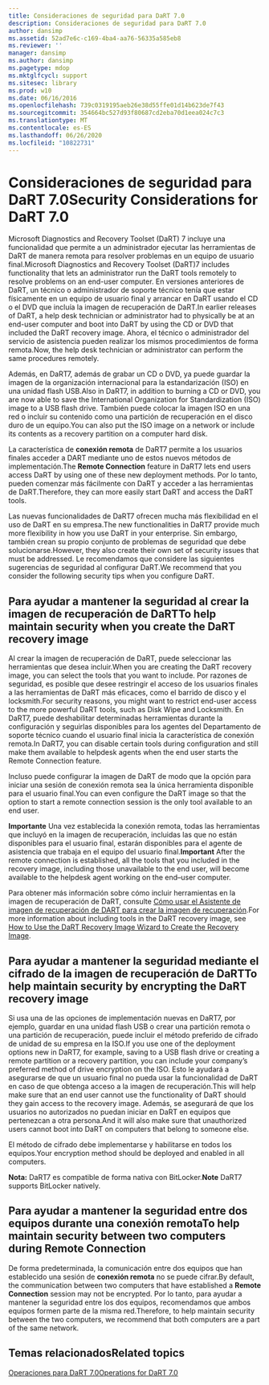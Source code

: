 ```yaml
---
title: Consideraciones de seguridad para DaRT 7.0
description: Consideraciones de seguridad para DaRT 7.0
author: dansimp
ms.assetid: 52ad7e6c-c169-4ba4-aa76-56335a585eb8
ms.reviewer: ''
manager: dansimp
ms.author: dansimp
ms.pagetype: mdop
ms.mktglfcycl: support
ms.sitesec: library
ms.prod: w10
ms.date: 06/16/2016
ms.openlocfilehash: 739c0319195aeb26e38d55ffe01d14b623de7f43
ms.sourcegitcommit: 354664bc527d93f80687cd2eba70d1eea024c7c3
ms.translationtype: MT
ms.contentlocale: es-ES
ms.lasthandoff: 06/26/2020
ms.locfileid: "10822731"
---
```

# <span data-ttu-id="ddeac-103">Consideraciones de seguridad para DaRT 7.0</span><span class="sxs-lookup"><span data-stu-id="ddeac-103">Security Considerations for DaRT 7.0</span></span>


<span data-ttu-id="ddeac-104">Microsoft Diagnostics and Recovery Toolset (DaRT) 7 incluye una funcionalidad que permite a un administrador ejecutar las herramientas de DaRT de manera remota para resolver problemas en un equipo de usuario final.</span><span class="sxs-lookup"><span data-stu-id="ddeac-104">Microsoft Diagnostics and Recovery Toolset (DaRT)7 includes functionality that lets an administrator run the DaRT tools remotely to resolve problems on an end-user computer.</span></span> <span data-ttu-id="ddeac-105">En versiones anteriores de DaRT, un técnico o administrador de soporte técnico tenía que estar físicamente en un equipo de usuario final y arrancar en DaRT usando el CD o el DVD que incluía la imagen de recuperación de DaRT.</span><span class="sxs-lookup"><span data-stu-id="ddeac-105">In earlier releases of DaRT, a help desk technician or administrator had to physically be at an end-user computer and boot into DaRT by using the CD or DVD that included the DaRT recovery image.</span></span> <span data-ttu-id="ddeac-106">Ahora, el técnico o administrador del servicio de asistencia pueden realizar los mismos procedimientos de forma remota.</span><span class="sxs-lookup"><span data-stu-id="ddeac-106">Now, the help desk technician or administrator can perform the same procedures remotely.</span></span>

<span data-ttu-id="ddeac-107">Además, en DaRT7, además de grabar un CD o DVD, ya puede guardar la imagen de la organización internacional para la estandarización (ISO) en una unidad flash USB.</span><span class="sxs-lookup"><span data-stu-id="ddeac-107">Also in DaRT7, in addition to burning a CD or DVD, you are now able to save the International Organization for Standardization (ISO) image to a USB flash drive.</span></span> <span data-ttu-id="ddeac-108">También puede colocar la imagen ISO en una red o incluir su contenido como una partición de recuperación en el disco duro de un equipo.</span><span class="sxs-lookup"><span data-stu-id="ddeac-108">You can also put the ISO image on a network or include its contents as a recovery partition on a computer hard disk.</span></span>

<span data-ttu-id="ddeac-109">La característica de **conexión remota** de DaRT7 permite a los usuarios finales acceder a DART mediante uno de estos nuevos métodos de implementación.</span><span class="sxs-lookup"><span data-stu-id="ddeac-109">The **Remote Connection** feature in DaRT7 lets end users access DaRT by using one of these new deployment methods.</span></span> <span data-ttu-id="ddeac-110">Por lo tanto, pueden comenzar más fácilmente con DaRT y acceder a las herramientas de DaRT.</span><span class="sxs-lookup"><span data-stu-id="ddeac-110">Therefore, they can more easily start DaRT and access the DaRT tools.</span></span>

<span data-ttu-id="ddeac-111">Las nuevas funcionalidades de DaRT7 ofrecen mucha más flexibilidad en el uso de DaRT en su empresa.</span><span class="sxs-lookup"><span data-stu-id="ddeac-111">The new functionalities in DaRT7 provide much more flexibility in how you use DaRT in your enterprise.</span></span> <span data-ttu-id="ddeac-112">Sin embargo, también crean su propio conjunto de problemas de seguridad que debe solucionarse.</span><span class="sxs-lookup"><span data-stu-id="ddeac-112">However, they also create their own set of security issues that must be addressed.</span></span> <span data-ttu-id="ddeac-113">Le recomendamos que considere las siguientes sugerencias de seguridad al configurar DaRT.</span><span class="sxs-lookup"><span data-stu-id="ddeac-113">We recommend that you consider the following security tips when you configure DaRT.</span></span>

## <span data-ttu-id="ddeac-114">Para ayudar a mantener la seguridad al crear la imagen de recuperación de DaRT</span><span class="sxs-lookup"><span data-stu-id="ddeac-114">To help maintain security when you create the DaRT recovery image</span></span>


<span data-ttu-id="ddeac-115">Al crear la imagen de recuperación de DaRT, puede seleccionar las herramientas que desea incluir.</span><span class="sxs-lookup"><span data-stu-id="ddeac-115">When you are creating the DaRT recovery image, you can select the tools that you want to include.</span></span> <span data-ttu-id="ddeac-116">Por razones de seguridad, es posible que desee restringir el acceso de los usuarios finales a las herramientas de DaRT más eficaces, como el barrido de disco y el locksmith.</span><span class="sxs-lookup"><span data-stu-id="ddeac-116">For security reasons, you might want to restrict end-user access to the more powerful DaRT tools, such as Disk Wipe and Locksmith.</span></span> <span data-ttu-id="ddeac-117">En DaRT7, puede deshabilitar determinadas herramientas durante la configuración y seguirlas disponibles para los agentes del Departamento de soporte técnico cuando el usuario final inicia la característica de conexión remota.</span><span class="sxs-lookup"><span data-stu-id="ddeac-117">In DaRT7, you can disable certain tools during configuration and still make them available to helpdesk agents when the end user starts the Remote Connection feature.</span></span>

<span data-ttu-id="ddeac-118">Incluso puede configurar la imagen de DaRT de modo que la opción para iniciar una sesión de conexión remota sea la única herramienta disponible para el usuario final.</span><span class="sxs-lookup"><span data-stu-id="ddeac-118">You can even configure the DaRT image so that the option to start a remote connection session is the only tool available to an end user.</span></span>

<span data-ttu-id="ddeac-119">**Importante**  Una vez establecida la conexión remota, todas las herramientas que incluyó en la imagen de recuperación, incluidas las que no están disponibles para el usuario final, estarán disponibles para el agente de asistencia que trabaja en el equipo del usuario final.</span><span class="sxs-lookup"><span data-stu-id="ddeac-119">**Important** After the remote connection is established, all the tools that you included in the recovery image, including those unavailable to the end user, will become available to the helpdesk agent working on the end–user computer.</span></span>

 

<span data-ttu-id="ddeac-120">Para obtener más información sobre cómo incluir herramientas en la imagen de recuperación de DaRT, consulte [Cómo usar el Asistente de imagen de recuperación de DART para crear la imagen de recuperación](how-to-use-the-dart-recovery-image-wizard-to-create-the-recovery-image-dart-7.md).</span><span class="sxs-lookup"><span data-stu-id="ddeac-120">For more information about including tools in the DaRT recovery image, see [How to Use the DaRT Recovery Image Wizard to Create the Recovery Image](how-to-use-the-dart-recovery-image-wizard-to-create-the-recovery-image-dart-7.md).</span></span>

## <span data-ttu-id="ddeac-121">Para ayudar a mantener la seguridad mediante el cifrado de la imagen de recuperación de DaRT</span><span class="sxs-lookup"><span data-stu-id="ddeac-121">To help maintain security by encrypting the DaRT recovery image</span></span>


<span data-ttu-id="ddeac-122">Si usa una de las opciones de implementación nuevas en DaRT7, por ejemplo, guardar en una unidad flash USB o crear una partición remota o una partición de recuperación, puede incluir el método preferido de cifrado de unidad de su empresa en la ISO.</span><span class="sxs-lookup"><span data-stu-id="ddeac-122">If you use one of the deployment options new in DaRT7, for example, saving to a USB flash drive or creating a remote partition or a recovery partition, you can include your company’s preferred method of drive encryption on the ISO.</span></span> <span data-ttu-id="ddeac-123">Esto le ayudará a asegurarse de que un usuario final no pueda usar la funcionalidad de DaRT en caso de que obtenga acceso a la imagen de recuperación.</span><span class="sxs-lookup"><span data-stu-id="ddeac-123">This will help make sure that an end user cannot use the functionality of DaRT should they gain access to the recovery image.</span></span> <span data-ttu-id="ddeac-124">Además, se asegurará de que los usuarios no autorizados no puedan iniciar en DaRT en equipos que pertenezcan a otra persona.</span><span class="sxs-lookup"><span data-stu-id="ddeac-124">And it will also make sure that unauthorized users cannot boot into DaRT on computers that belong to someone else.</span></span>

<span data-ttu-id="ddeac-125">El método de cifrado debe implementarse y habilitarse en todos los equipos.</span><span class="sxs-lookup"><span data-stu-id="ddeac-125">Your encryption method should be deployed and enabled in all computers.</span></span>

<span data-ttu-id="ddeac-126">**Nota:**  DaRT7 es compatible de forma nativa con BitLocker.</span><span class="sxs-lookup"><span data-stu-id="ddeac-126">**Note** DaRT7 supports BitLocker natively.</span></span>

 

## <span data-ttu-id="ddeac-127">Para ayudar a mantener la seguridad entre dos equipos durante una conexión remota</span><span class="sxs-lookup"><span data-stu-id="ddeac-127">To help maintain security between two computers during Remote Connection</span></span>


<span data-ttu-id="ddeac-128">De forma predeterminada, la comunicación entre dos equipos que han establecido una sesión de **conexión remota** no se puede cifrar.</span><span class="sxs-lookup"><span data-stu-id="ddeac-128">By default, the communication between two computers that have established a **Remote Connection** session may not be encrypted.</span></span> <span data-ttu-id="ddeac-129">Por lo tanto, para ayudar a mantener la seguridad entre los dos equipos, recomendamos que ambos equipos formen parte de la misma red.</span><span class="sxs-lookup"><span data-stu-id="ddeac-129">Therefore, to help maintain security between the two computers, we recommend that both computers are a part of the same network.</span></span>

## <span data-ttu-id="ddeac-130">Temas relacionados</span><span class="sxs-lookup"><span data-stu-id="ddeac-130">Related topics</span></span>


[<span data-ttu-id="ddeac-131">Operaciones para DaRT 7.0</span><span class="sxs-lookup"><span data-stu-id="ddeac-131">Operations for DaRT 7.0</span></span>](operations-for-dart-70-new-ia.md)

 

 





